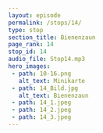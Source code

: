 ```yaml
---
layout: episode
permalink: /stops/14/
type: stop
section_title: Bienenzaun
page_rank: 14
stop_id: 14
audio_file: Stop14.mp3
hero_images:
 - path: 10-16.png
   alt_text: Minikarte
 - path: 14_Bild.jpg
   alt_text: Bienenzaun
 - path: 14_1.jpeg
 - path: 14_2.jpeg
 - path: 14_3.jpeg
---
```

